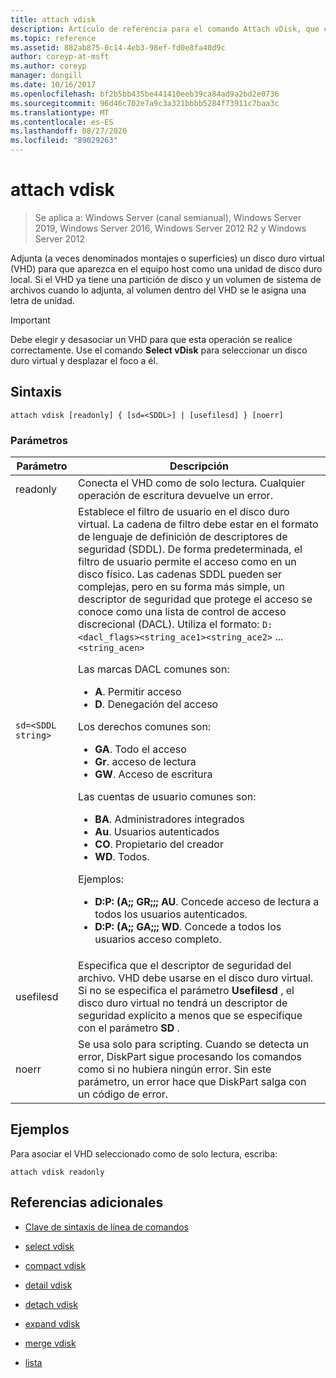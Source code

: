 ```yaml
---
title: attach vdisk
description: Artículo de referencia para el comando Attach vDisk, que conecta (a veces denominados montajes o superficies) un disco duro virtual (VHD) para que aparezca en el equipo host como una unidad de disco duro local.
ms.topic: reference
ms.assetid: 882ab875-0c14-4eb3-98ef-fd0e8fa40d9c
author: coreyp-at-msft
ms.author: coreyp
manager: dongill
ms.date: 10/16/2017
ms.openlocfilehash: bf2b5bb435be441410eeb39ca84ad9a2bd2e0736
ms.sourcegitcommit: 96d46c702e7a9c3a321bbbb5284f73911c7baa3c
ms.translationtype: MT
ms.contentlocale: es-ES
ms.lasthandoff: 08/27/2020
ms.locfileid: "89029263"
---
```

# <a name="attach-vdisk"></a>attach vdisk

> Se aplica a: Windows Server (canal semianual), Windows Server 2019, Windows Server 2016, Windows Server 2012 R2 y Windows Server 2012

Adjunta (a veces denominados montajes o superficies) un disco duro virtual (VHD) para que aparezca en el equipo host como una unidad de disco duro local. Si el VHD ya tiene una partición de disco y un volumen de sistema de archivos cuando lo adjunta, al volumen dentro del VHD se le asigna una letra de unidad.

> [!IMPORTANT]
> Debe elegir y desasociar un VHD para que esta operación se realice correctamente. Use el comando **Select vDisk** para seleccionar un disco duro virtual y desplazar el foco a él.

## <a name="syntax"></a>Sintaxis

```
attach vdisk [readonly] { [sd=<SDDL>] | [usefilesd] } [noerr]
```

### <a name="parameters"></a>Parámetros

| Parámetro | Descripción |
| --------- | ----------- |
| readonly | Conecta el VHD como de solo lectura. Cualquier operación de escritura devuelve un error. |
| `sd=<SDDL string>` | Establece el filtro de usuario en el disco duro virtual. La cadena de filtro debe estar en el formato de lenguaje de definición de descriptores de seguridad (SDDL). De forma predeterminada, el filtro de usuario permite el acceso como en un disco físico. Las cadenas SDDL pueden ser complejas, pero en su forma más simple, un descriptor de seguridad que protege el acceso se conoce como una lista de control de acceso discrecional (DACL). Utiliza el formato: `D:<dacl_flags><string_ace1><string_ace2>` ... `<string_acen>`<p>Las marcas DACL comunes son:<ul><li>**A**. Permitir acceso</li><li>**D**. Denegación del acceso</li></ul>Los derechos comunes son:<ul><li>**GA**. Todo el acceso</li><li>**Gr**. acceso de lectura</li><li> **GW**. Acceso de escritura</li></ul>Las cuentas de usuario comunes son:<ul><li>**BA**. Administradores integrados</li><li>**Au**. Usuarios autenticados</li><li>**CO**. Propietario del creador</li><li>**WD**. Todos.</li></ul>Ejemplos:<ul><li>**D:P: (A;; GR;;; AU**. Concede acceso de lectura a todos los usuarios autenticados.</li><li>**D:P: (A;; GA;;; WD**. Concede a todos los usuarios acceso completo.</li></ul> |
| usefilesd | Especifica que el descriptor de seguridad del archivo. VHD debe usarse en el disco duro virtual. Si no se especifica el parámetro **Usefilesd** , el disco duro virtual no tendrá un descriptor de seguridad explícito a menos que se especifique con el parámetro **SD** . |
| noerr | Se usa solo para scripting. Cuando se detecta un error, DiskPart sigue procesando los comandos como si no hubiera ningún error. Sin este parámetro, un error hace que DiskPart salga con un código de error. |

## <a name="examples"></a>Ejemplos

Para asociar el VHD seleccionado como de solo lectura, escriba:

```
attach vdisk readonly
```

## <a name="additional-references"></a>Referencias adicionales

- [Clave de sintaxis de línea de comandos](command-line-syntax-key.md)

- [select vdisk](select-vdisk.md)

- [compact vdisk](compact-vdisk.md)

- [detail vdisk](detail-vdisk.md)

- [detach vdisk](detach-vdisk.md)

- [expand vdisk](expand-vdisk.md)

- [merge vdisk](merge-vdisk.md)

- [lista](./list.md)